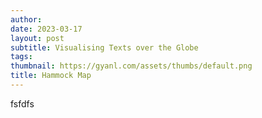 ```yaml
---
author: 
date: 2023-03-17
layout: post
subtitle: Visualising Texts over the Globe
tags: 
thumbnail: https://gyanl.com/assets/thumbs/default.png
title: Hammock Map
---
```


fsfdfs